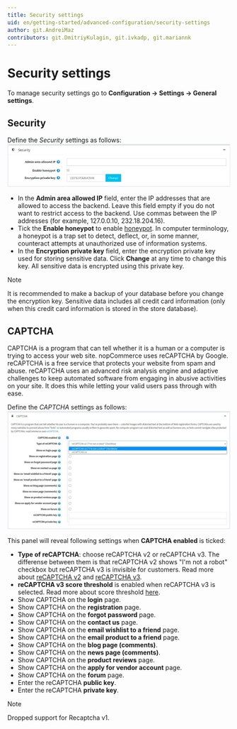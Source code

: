 ```yaml
---
title: Security settings
uid: en/getting-started/advanced-configuration/security-settings
author: git.AndreiMaz
contributors: git.DmitriyKulagin, git.ivkadp, git.mariannk
---
```


# Security settings

To manage security settings go to **Configuration → Settings → General settings**.

## Security

Define the *Security* settings as follows:
![Security](_static/security-settings/security.jpg)

* In the **Admin area allowed IP** field, enter the IP addresses that are allowed to access the backend. Leave this field empty if you do not want to restrict access to the backend. Use commas between the IP addresses (for example, 127.0.0.10, 232.18.204.16).
* Tick the **Enable honeypot** to enable [honeypot](https://en.wikipedia.org/wiki/Honeypot_(computing)). In computer terminology, a honeypot is a trap set to detect, deflect, or, in some manner, counteract attempts at unauthorized use of information systems.
* In the **Encryption private key** field, enter the encryption private key used for storing sensitive data. Click **Change** at any time to change this key. All sensitive data is encrypted using this private key.

> [!NOTE]
> 
> It is recommended to make a backup of your database before you change the encryption key. Sensitive data includes all credit card information (only when this credit card information is stored in the store database).

## CAPTCHA

CAPTCHA is a program that can tell whether it is a human or a computer is trying to access your web site. nopCommerce uses reCAPTCHA by Google. reCAPTCHA is a free service that protects your website from spam and abuse. reCAPTCHA uses an advanced risk analysis engine and adaptive challenges to keep automated software from engaging in abusive activities on your site. It does this while letting your valid users pass through with ease.

Define the *CAPTCHA* settings as follows:
![CAPTCHA](_static/security-settings/captcha.jpg)

This panel will reveal following settings when **CAPTCHA enabled** is ticked:
* **Type of reCAPTCHA**: choose reCAPTCHA v2 or reCAPTCHA v3. The differense between them is that reCAPTCHA v2 shows "I'm not a robot" checkbox but reCAPTCHA v3 is invisible for customers. Read more about [reCAPTCHA v2](https://developers.google.com/recaptcha/docs/display) and [reCAPTCHA v3](https://developers.google.com/recaptcha/docs/v3).
* **reCAPTCHA v3 score threshold** is enabled when reCAPTCHA v3 is selected. Read more about score threshold [here](https://developers.google.com/recaptcha/docs/v3).
* Show CAPTCHA on the **login** page.
* Show CAPTCHA on the **registration** page.
* Show CAPTCHA on the **forgot password** page.
* Show CAPTCHA on the **contact us** page.
* Show CAPTCHA on the **email wishlist to a friend** page.
* Show CAPTCHA on the **email product to a friend** page.
* Show CAPTCHA on the **blog page (comments)**.
* Show CAPTCHA on the **news page (comments)**.
* Show CAPTCHA on the **product reviews** page.
* Show CAPTCHA on the **apply for vendor account** page.
* Show CAPTCHA on the **forum** page.
* Enter the reCAPTCHA **public key**.
* Enter the reCAPTCHA **private key**.

> [!NOTE]
> 
> Dropped support for Recaptcha v1.
